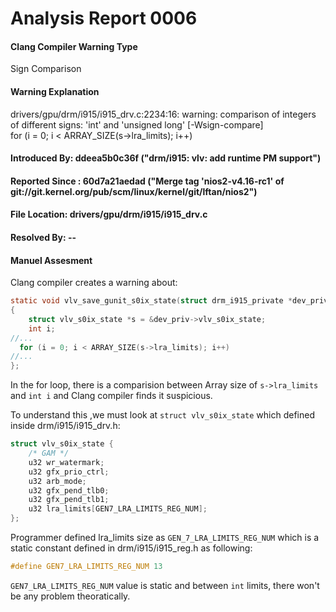 # Analysis Report 0006 #
#### Clang Compiler Warning Type ####
Sign Comparison
#### Warning Explanation ####
drivers/gpu/drm/i915/i915_drv.c:2234:16: warning: comparison of integers of different signs: 'int' and 'unsigned long' [-Wsign-compare]  
        for (i = 0; i < ARRAY_SIZE(s->lra_limits); i++)  
#### Introduced By: ddeea5b0c36f ("drm/i915: vlv: add runtime PM support") ####
#### Reported Since : 60d7a21aedad ("Merge tag 'nios2-v4.16-rc1' of git://git.kernel.org/pub/scm/linux/kernel/git/lftan/nios2")  ####
#### File Location: drivers/gpu/drm/i915/i915_drv.c ####
#### Resolved By: -- ####
#### Manuel Assesment ####
Clang compiler creates a warning about:  
```C
static void vlv_save_gunit_s0ix_state(struct drm_i915_private *dev_priv)
{
	struct vlv_s0ix_state *s = &dev_priv->vlv_s0ix_state;
	int i;
//...
  for (i = 0; i < ARRAY_SIZE(s->lra_limits); i++)
//...
};
```
In the for loop, there is a comparision between Array size of ```s->lra_limits``` and ```int i``` and Clang compiler finds it suspicious.

To understand this ,we must look at ```struct vlv_s0ix_state``` which defined inside drm/i915/i915_drv.h:  
```C
struct vlv_s0ix_state {
	/* GAM */
	u32 wr_watermark;
	u32 gfx_prio_ctrl;
	u32 arb_mode;
	u32 gfx_pend_tlb0;
	u32 gfx_pend_tlb1;
	u32 lra_limits[GEN7_LRA_LIMITS_REG_NUM];
}; 
```
Programmer defined lra_limits size as ```GEN_7_LRA_LIMITS_REG_NUM``` which is a static constant defined in drm/i915/i915_reg.h as following:
```C
#define GEN7_LRA_LIMITS_REG_NUM	13
```
```GEN7_LRA_LIMITS_REG_NUM``` value is static and between ```int``` limits, there won't be any problem theoratically.
        
